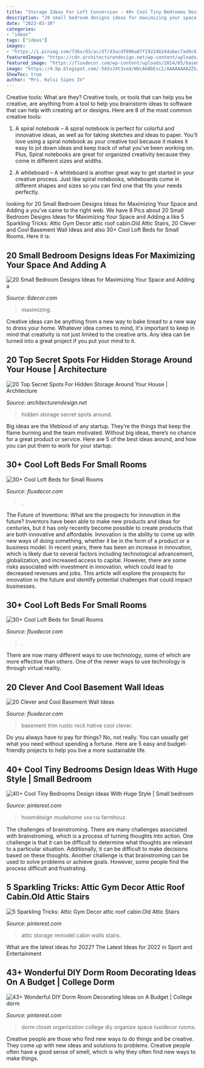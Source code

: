 ```yaml
---
title: "Storage Ideas For Loft Conversion - 40+ Cool Tiny Bedrooms Design Ideas With Huge Style"
description: "20 small bedroom designs ideas for maximizing your space and adding a"
date: "2023-03-30"
categories:
- "ideas"
tags: ["ideas"]
images:
- "https://i.pinimg.com/736x/d3/ac/df/d3acdf096a87f19224b244abec7ad0c6.jpg"
featuredImage: "https://cdn.architecturendesign.net/wp-content/uploads/2014/09/Top-Secret-Spots-For-Hidden-Storage-22.jpg"
featured_image: "https://fluxdecor.com/wp-content/uploads/2014/05/basement-wall-ideas/3-white-trim-rustic-rock.jpg"
image: "https://4.bp.blogspot.com/-5A5sJ4t3veA/WUcAkNbExcI/AAAAAAAAZZk/RQyWPl-KnLwNFuJKPMWh8kIV96wRgiP7wCLcBGAs/s1600/A%2BPlatform%2BBed%2Bwith%2BStorage%2BBelow.jpg"
ShowToc: true
author: "Mrs. Kelsi Sipes IV"
---
```



Creative tools: What are they?
Creative tools, or tools that can help you be creative, are anything from a tool to help you brainstorm ideas to software that can help with creating art or designs. Here are 8 of the most common creative tools:
1. A spiral notebook – A spiral notebook is perfect for colorful and innovative ideas, as well as for taking sketches and ideas to paper. You’ll love using a spiral notebook as your creative tool because it makes it easy to jot down ideas and keep track of what you’ve been working on. Plus, Spiral notebooks are great for organized creativity because they come in different sizes and widths.

2. A whiteboard – A whiteboard is another great way to get started in your creative process. Just like spiral notebooks, whiteboards come in different shapes and sizes so you can find one that fits your needs perfectly.

	

		
looking for 20 Small Bedroom Designs Ideas for Maximizing Your Space and Adding a you've came to the right web. We have 8 Pics about 20 Small Bedroom Designs Ideas for Maximizing Your Space and Adding a like 5 Sparkling Tricks: Attic Gym Decor attic roof cabin.Old Attic Stairs, 20 Clever and Cool Basement Wall Ideas and also 30+ Cool Loft Beds for Small Rooms. Here it is:
		
    
## 20 Small Bedroom Designs Ideas For Maximizing Your Space And Adding A

<img loading=lazy src="https://4.bp.blogspot.com/-5A5sJ4t3veA/WUcAkNbExcI/AAAAAAAAZZk/RQyWPl-KnLwNFuJKPMWh8kIV96wRgiP7wCLcBGAs/s1600/A%2BPlatform%2BBed%2Bwith%2BStorage%2BBelow.jpg" onerror="this.onerror=null;this.src='https://tse2.mm.bing.net/th?id=OIP.QkRPl5FeHz80NDTWxMvS-AHaJ4&amp;pid=15.1';" alt="20 Small Bedroom Designs Ideas for Maximizing Your Space and Adding a">

_Source: 6decor.com_

>maximizing. 

	

Creative ideas can be anything from a new way to bake bread to a new way to dress your home. Whatever idea comes to mind, it's important to keep in mind that creativity is not just limited to the creative arts. Any idea can be turned into a great project if you put your mind to it.

    
## 20 Top Secret Spots For Hidden Storage Around Your House | Architecture

<img loading=lazy src="https://cdn.architecturendesign.net/wp-content/uploads/2014/09/Top-Secret-Spots-For-Hidden-Storage-22.jpg" onerror="this.onerror=null;this.src='https://tse4.mm.bing.net/th?id=OIP.B6C42fBEv6s-8IjhZq_xwwHaJx&amp;pid=15.1';" alt="20 Top Secret Spots For Hidden Storage Around Your House | Architecture">

_Source: architecturendesign.net_

>hidden storage secret spots around. 

	

Big ideas are the lifeblood of any startup. They’re the things that keep the flame burning and the team motivated. Without big ideas, there’s no chance for a great product or service. Here are 5 of the best ideas around, and how you can put them to work for your startup.

    
## 30+ Cool Loft Beds For Small Rooms

<img loading=lazy src="https://fluxdecor.com/wp-content/uploads/2016/11/loft-beds-for-small-rooms/27-loft-beds-for-small-rooms.jpg" onerror="this.onerror=null;this.src='https://tse4.mm.bing.net/th?id=OIP.ROpGqKEuDOYack5lrKwP4wHaMW&amp;pid=15.1';" alt="30+ Cool Loft Beds for Small Rooms">

_Source: fluxdecor.com_

>. 

	

The Future of Inventions: What are the prospects for innovation in the future?
Inventors have been able to make new products and ideas for centuries, but it has only recently become possible to create products that are both innovative and affordable. Innovation is the ability to come up with new ways of doing something, whether it be in the form of a product or a business model. In recent years, there has been an increase in innovation, which is likely due to several factors including technological advancement, globalization, and increased access to capital. However, there are some risks associated with investment in innovation, which could lead to decreased revenues and jobs. This article will explore the prospects for innovation in the future and identify potential challenges that could impact businesses.

    
## 30+ Cool Loft Beds For Small Rooms

<img loading=lazy src="https://fluxdecor.com/wp-content/uploads/2016/11/loft-beds-for-small-rooms/33-loft-beds-for-small-rooms.jpg" onerror="this.onerror=null;this.src='https://tse3.mm.bing.net/th?id=OIP.MQcCbwQodCgANREmqCdr4AHaJ6&amp;pid=15.1';" alt="30+ Cool Loft Beds for Small Rooms">

_Source: fluxdecor.com_

>. 

	

There are now many different ways to use technology, some of which are more effective than others. One of the newer ways to use technology is through virtual reality.

    
## 20 Clever And Cool Basement Wall Ideas

<img loading=lazy src="https://fluxdecor.com/wp-content/uploads/2014/05/basement-wall-ideas/3-white-trim-rustic-rock.jpg" onerror="this.onerror=null;this.src='https://tse4.mm.bing.net/th?id=OIP.mgPytRNMrwiPv3FiVeEXSAHaFj&amp;pid=15.1';" alt="20 Clever and Cool Basement Wall Ideas">

_Source: fluxdecor.com_

>basement trim rustic rock hative cool clever. 

	

Do you always have to pay for things? No, not really. You can usually get what you need without spending a fortune. Here are 5 easy and budget-friendly projects to help you live a more sustainable life.

    
## 40+ Cool Tiny Bedrooms Design Ideas With Huge Style | Small Bedroom

<img loading=lazy src="https://i.pinimg.com/736x/d3/ac/df/d3acdf096a87f19224b244abec7ad0c6.jpg" onerror="this.onerror=null;this.src='https://tse3.mm.bing.net/th?id=OIP.BT6MTiFDRa0I1jzAfKEZAgHaJ3&amp;pid=15.1';" alt="40+ Cool Tiny Bedrooms Design Ideas With Huge Style | Small bedroom">

_Source: pinterest.com_

>hoomdesign mudahome บทความ farmhouz. 

	

The challenges of brainstroming.
There are many challenges associated with brainstroming, which is a process of turning thoughts into action. One challenge is that it can be difficult to determine what thoughts are relevant to a particular situation. Additionally, it can be difficult to make decisions based on these thoughts. Another challenge is that brainstroming can be used to solve problems or achieve goals. However, some people find the process difficult and frustrating.

    
## 5 Sparkling Tricks: Attic Gym Decor Attic Roof Cabin.Old Attic Stairs

<img loading=lazy src="https://i.pinimg.com/736x/ea/b6/b9/eab6b9e3c1a03711031127f5d6eeba33.jpg" onerror="this.onerror=null;this.src='https://tse3.mm.bing.net/th?id=OIP.sbk3JK_QEkmA0urJXJovHAHaLH&amp;pid=15.1';" alt="5 Sparkling Tricks: Attic Gym Decor attic roof cabin.Old Attic Stairs">

_Source: pinterest.com_

>attic storage remodel cabin walls stairs. 

	

What are the latest ideas for 2022?
The Latest Ideas for 2022 in Sport and Entertainment

    
## 43+ Wonderful DIY Dorm Room Decorating Ideas On A Budget | College Dorm

<img loading=lazy src="https://i.pinimg.com/736x/84/5d/93/845d937863df6d647e7bb95371ebfda4.jpg" onerror="this.onerror=null;this.src='https://tse1.mm.bing.net/th?id=OIP.x6ZIHlgiKYO4TnCDHtsaYgHaLH&amp;pid=15.1';" alt="43+ Wonderful DIY Dorm Room Decorating Ideas on A Budget | College dorm">

_Source: pinterest.com_

>dorm closet organization college diy organize space luxidecor rooms. 

	

Creative people are those who find new ways to do things and be creative. They come up with new ideas and solutions to problems. Creative people often have a good sense of smell, which is why they often find new ways to make things.

